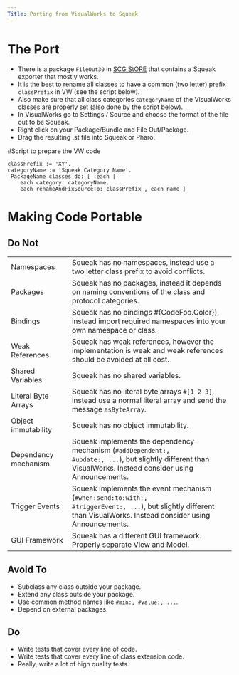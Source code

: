 ```yaml
---
Title: Porting from VisualWorks to Squeak
---
```


# The Port

-  There is a package <code>FileOut30</code> in [SCG StORE](%base_url%/wiki/howtos/howtomanagescgstore) that contains a Squeak exporter that mostly works.
-  It is the best to rename all classes to have a common (two letter) prefix <code>classPrefix</code> in VW (see the script below).
-  Also make sure that all class categories <code>categoryName</code> of the VisualWorks classes are properly set (also done by the script below).
-  In VisualWorks go to Settings / Source and choose the format of the file out to be Squeak.
-  Right click on your Package/Bundle and File Out/Package.
-  Drag the resulting .st file into Squeak or Pharo.

#Script to prepare the VW code
```| classPrefix categoryName |
classPrefix := 'XY'.
categoryName := 'Squeak Category Name'.
 PackageName classes do: [ :each |
	each category: categoryName.
	each renameAndFixSourceTo: classPrefix , each name ]
```

# Making Code Portable
## Do Not

| | |
|---|---|
| Namespaces | Squeak has no namespaces, instead use a two letter class prefix to avoid conflicts.
| Packages | Squeak has no packages, instead it depends on naming conventions of the class and protocol categories.
| Bindings | Squeak has no bindings #{CodeFoo.Color}</code>), instead import required namespaces into your own namespace or class.
| Weak References | Squeak has weak references, however the implementation is weak and weak references should be avoided at all cost.
| Shared Variables | Squeak has no shared variables.
| Literal Byte Arrays | Squeak has no literal byte arrays <code>#[1 2 3]</code>, instead use a normal literal array and send the message <code>asByteArray</code>.
| Object immutability | Squeak has no object immutability.
| Dependency mechanism | Squeak implements the dependency mechanism (<code>#addDependent:, #update:, ...</code>), but slightly different than VisualWorks. Instead consider using Announcements.
| Trigger Events | Squeak implements the event mechanism (<code>#when:&zwnj;send:to:with:, #triggerEvent:, ...</code>), but slightly different than VisualWorks. Instead consider using Announcements.
| GUI Framework | Squeak has a different GUI framework. Properly separate View and Model.

## Avoid To

-  Subclass any class outside your package.
-  Extend any class outside your package.
-  Use common method names like <code>#min:, #value:, ...</code>.
-  Depend on external packages.

## Do

-  Write tests that cover every line of code.
-  Write tests that cover every line of class extension code.
-  Really, write a lot of high quality tests.
